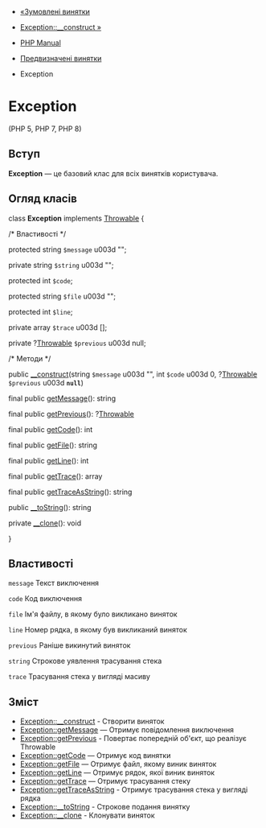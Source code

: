 - [«Зумовлені винятки](reserved.exceptions.md)
- [Exception::\_\_construct »](exception.construct.md)

- [PHP Manual](index.md)
- [Предвизначені винятки](reserved.exceptions.md)
- Exception

# Exception

(PHP 5, PHP 7, PHP 8)

## Вступ

**Exception** — це базовий клас для всіх винятків користувача.

## Огляд класів

class **Exception** implements [Throwable](class.throwable.md) {

/\* Властивості \*/

protected string `$message` u003d "";

private string `$string` u003d "";

protected int `$code`;

protected string `$file` u003d "";

protected int `$line`;

private array `$trace` u003d \[\];

private ?[Throwable](class.throwable.md) `$previous` u003d null;

/\* Методи \*/

public [\_\_construct](exception.construct.md)(string `$message` u003d "",
int `$code` u003d 0, ?[Throwable](class.throwable.md) `$previous` u003d
**`null`**)

final public [getMessage](exception.getmessage.md)(): string

final public [getPrevious](exception.getprevious.md)():
?[Throwable](class.throwable.md)

final public [getCode](exception.getcode.md)(): int

final public [getFile](exception.getfile.md)(): string

final public [getLine](exception.getline.md)(): int

final public [getTrace](exception.gettrace.md)(): array

final public [getTraceAsString](exception.gettraceasstring.md)():
string

public [\_\_toString](exception.tostring.md)(): string

private [\_\_clone](exception.clone.md)(): void

}

## Властивості

`message`
Текст виключення

`code`
Код виключення

`file`
Ім'я файлу, в якому було викликано виняток

`line`
Номер рядка, в якому був викликаний виняток

`previous`
Раніше викинутий виняток

`string`
Строкове уявлення трасування стека

`trace`
Трасування стека у вигляді масиву

## Зміст

- [Exception::\_\_construct](exception.construct.md) - Створити
виняток
- [Exception::getMessage](exception.getmessage.md) — Отримує
повідомлення виключення
- [Exception::getPrevious](exception.getprevious.md) - Повертає
попередній об'єкт, що реалізує Throwable
- [Exception::getCode](exception.getcode.md) — Отримує код
винятки
- [Exception::getFile](exception.getfile.md) — Отримує файл,
якому виник виняток
- [Exception::getLine](exception.getline.md) — Отримує рядок,
якої виник виняток
- [Exception::getTrace](exception.gettrace.md) — Отримує
трасування стеку
- [Exception::getTraceAsString](exception.gettraceasstring.md) -
Отримує трасування стека у вигляді рядка
- [Exception::\_\_toString](exception.tostring.md) - Строкове
подання винятку
- [Exception::\_\_clone](exception.clone.md) - Клонувати
виняток

